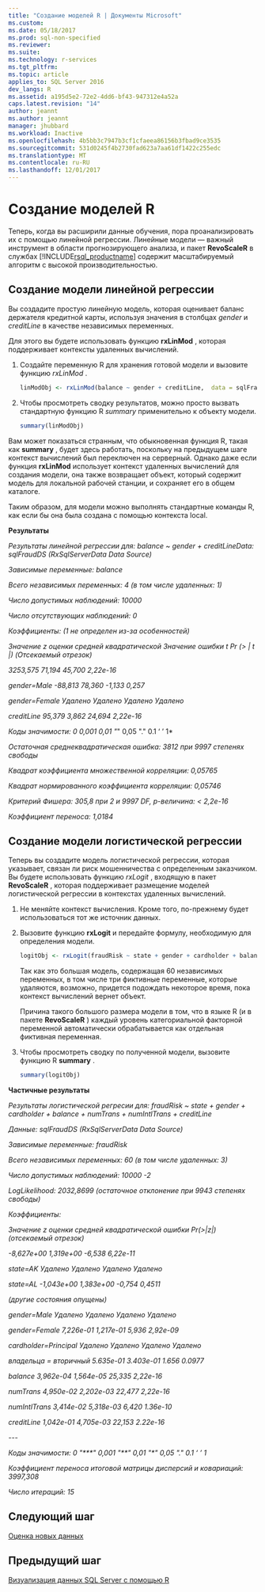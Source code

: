 ```yaml
---
title: "Создание моделей R | Документы Microsoft"
ms.custom: 
ms.date: 05/18/2017
ms.prod: sql-non-specified
ms.reviewer: 
ms.suite: 
ms.technology: r-services
ms.tgt_pltfrm: 
ms.topic: article
applies_to: SQL Server 2016
dev_langs: R
ms.assetid: a195d5e2-72e2-4dd6-bf43-947312e4a52a
caps.latest.revision: "14"
author: jeannt
ms.author: jeannt
manager: jhubbard
ms.workload: Inactive
ms.openlocfilehash: 4b5bb3c7947b3cf1cfaeea86156b3fbad9ce3535
ms.sourcegitcommit: 531d0245f4b2730fad623a7aa61df1422c255edc
ms.translationtype: MT
ms.contentlocale: ru-RU
ms.lasthandoff: 12/01/2017
---
```

# <a name="create-r-models"></a>Создание моделей R

Теперь, когда вы расширили данные обучения, пора проанализировать их с помощью линейной регрессии. Линейные модели — важный инструмент в области прогнозирующего анализа, и пакет **RevoScaleR** в службах [!INCLUDE[rsql_productname](../../includes/rsql-productname-md.md)] содержит масштабируемый алгоритм с высокой производительностью.

## <a name="create-a-linear-regression-model"></a>Создание модели линейной регрессии

Вы создадите простую линейную модель, которая оценивает баланс держателя кредитной карты, используя значения в столбцах *gender* и *creditLine* в качестве независимых переменных.
  
Для этого вы будете использовать функцию **rxLinMod** , которая поддерживает контексты удаленных вычислений.
  
1. Создайте переменную R для хранения готовой модели и вызовите функцию *rxLinMod* .
  
    ```R
    linModObj <- rxLinMod(balance ~ gender + creditLine,  data = sqlFraudDS)
    ```
  
2. Чтобы просмотреть сводку результатов, можно просто вызвать стандартную функцию R *summary* применительно к объекту модели.
  
     ```R
     summary(linModObj)
     ```

Вам может показаться странным, что обыкновенная функция R, такая как **summary** , будет здесь работать, поскольку на предыдущем шаге контекст вычислений был переключен на серверный. Однако даже если функция **rxLinMod** использует контекст удаленных вычислений для создания модели, она также возвращает объект, который содержит модель для локальной рабочей станции, и сохраняет его в общем каталоге.

Таким образом, для модели можно выполнять стандартные команды R, как если бы она была создана с помощью контекста local.

**Результаты**

*Результаты линейной регрессии для: balance ~ gender + creditLineData: sqlFraudDS (RxSqlServerData Data Source)*

*Зависимые переменные: balance*

*Всего независимых переменных: 4 (в том числе удаленных: 1)*

*Число допустимых наблюдений: 10000*

*Число отсутствующих наблюдений: 0*

*Коэффициенты: (1 не определен из-за особенностей)*

*Значение z оценки средней квадратической Значение ошибки t Pr (> | t |) (Отсекаемый отрезок)*

*3253,575 71,194 45,700 2,22e-16*

*gender=Male -88,813 78,360 -1,133 0,257*

*gender=Female Удалено Удалено Удалено Удалено*

*creditLine 95,379 3,862 24,694 2,22e-16*

*Коды значимости: 0  0,001  0,01 "*" 0,05 "." 0.1 ‘ ’ 1*

*Остаточная среднеквадратическая ошибка: 3812 при 9997 степенях свободы*

*Квадрат коэффициента множественной корреляции: 0,05765*

*Квадрат нормированного коэффициента корреляции: 0,05746*

*Критерий Фишера: 305,8 при 2 и 9997 DF, p-величина: < 2,2e-16*

*Коэффициент переноса: 1,0184*

## <a name="create-a-logistic-regression-model"></a>Создание модели логистической регрессии

Теперь вы создадите модель логистической регрессии, которая указывает, связан ли риск мошенничества с определенным заказчиком. Вы будете использовать функцию *rxLogit* , входящую в пакет **RevoScaleR** , которая поддерживает размещение моделей логистической регрессии в контекстах удаленных вычислений.

1.  Не меняйте контекст вычисления. Кроме того, по-прежнему будет использоваться тот же источник данных.

2.  Вызовите функцию **rxLogit** и передайте формулу, необходимую для определения модели.

    ```R
    logitObj <- rxLogit(fraudRisk ~ state + gender + cardholder + balance +      numTrans + numIntlTrans + creditLine, data = sqlFraudDS,      dropFirst = TRUE)
    ```
  
    Так как это большая модель, содержащая 60 независимых переменных, в том числе три фиктивные переменные, которые удаляются, возможно, придется подождать некоторое время, пока контекст вычислений вернет объект.
    
    Причина такого большого размера модели в том, что в языке R (и в пакете **RevoScaleR** ) каждый уровень категориальной факторной переменной автоматически обрабатывается как отдельная фиктивная переменная.
  
3.  Чтобы просмотреть сводку по полученной модели, вызовите функцию R **summary** .
  
    ```R
    summary(logitObj)
    ```
  
**Частичные результаты**

*Результаты логистической регресии для: fraudRisk ~ state + gender +     cardholder + balance + numTrans + numIntlTrans + creditLine*

*Данные: sqlFraudDS (RxSqlServerData Data Source)*

*Зависимые переменные: fraudRisk*

*Всего независимых переменных: 60 (в том числе удаленных: 3)*

*Число допустимых наблюдений: 10000 -2*

*LogLikelihood: 2032,8699 (остаточное отклонение при 9943 степенях свободы)*

*Коэффициенты:*

*Значение z оценки средней квадратической ошибки Pr(>|z|) (отсекаемый отрезок)*

*-8,627e+00  1,319e+00  -6,538 6,22e-11*

*state=AK                Удалено    Удалено Удалено  Удалено*

*state=AL             -1,043e+00  1,383e+00  -0,754   0,4511*

*(другие состояния опущены)*

*gender=Male             Удалено    Удалено Удалено  Удалено*

*gender=Female         7,226e-01  1,217e-01   5,936 2,92e-09*

*cardholder=Principal    Удалено    Удалено Удалено  Удалено*

*владельца = вторичный 5.635e-01 3.403e-01 1.656 0.0977*

*balance               3,962e-04  1,564e-05  25,335 2,22e-16*

*numTrans              4,950e-02  2,202e-03  22,477 2,22e-16*

*numIntlTrans          3,414e-02  5,318e-03   6,420 1.36e-10*

*creditLine            1,042e-01  4,705e-03  22,153 2.22e-16*

*---*

*Коды значимости:  0 "\*\*\*" 0,001 "\*\*" 0,01 "\*" 0,05 "." 0.1 ‘ ’ 1*

*Коэффициент переноса итоговой матрицы дисперсий и ковариаций: 3997,308*

*Число итераций: 15*

## <a name="next-step"></a>Следующий шаг

[Оценка новых данных](../../advanced-analytics/tutorials/deepdive-score-new-data.md)

## <a name="previous-step"></a>Предыдущий шаг

[Визуализация данных SQL Server с помощью R](../../advanced-analytics/tutorials/deepdive-visualize-sql-server-data-using-r.md)



